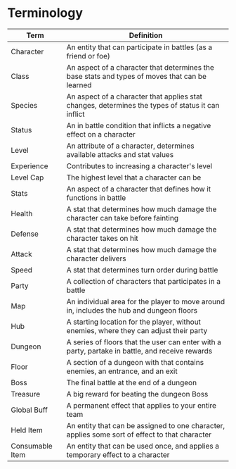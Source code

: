 # Terminology

| Term            | Definition                                                                                        |
|-----------------|---------------------------------------------------------------------------------------------------| 
| Character       | An entity that can participate in battles (as a friend or foe)                                    |
| Class           | An aspect of a character that determines the base stats and types of moves that can be learned    |
| Species         | An aspect of a character that applies stat changes, determines the types of status it can inflict |
| Status          | An in battle condition that inflicts a negative effect on a character                             |
| Level           | An attribute of a character, determines available attacks and stat values                         |
| Experience      | Contributes to increasing a character's level                                                     |
| Level Cap       | The highest level that a character can be                                                         |
| Stats           | An aspect of a character that defines how it functions in battle                                  |
| Health          | A stat that determines how much damage the character can take before fainting                     |
| Defense         | A stat that determines how much damage the character takes on hit                                 |
| Attack          | A stat that determines how much damage the character delivers                                     |
| Speed           | A stat that determines turn order during battle                                                   |
| Party           | A collection of characters that participates in a battle                                          |
| Map             | An individual area for the player to move around in, includes the hub and dungeon floors          |
| Hub             | A starting location for the player, without enemies, where they can adjust their party            |
| Dungeon         | A series of floors that the user can enter with a party, partake in battle, and receive rewards   |
| Floor           | A section of a dungeon with that contains enemies, an entrance, and an exit                       |
| Boss            | The final battle at the end of a dungeon                                                          |
| Treasure        | A big reward for beating the dungeon Boss                                                         |
| Global Buff     | A permanent effect that applies to your entire team                                               |
| Held Item       | An entity that can be assigned to one character, applies some sort of effect to that character    |
| Consumable Item | An entity that can be used once, and applies a temporary effect to a character                    |
